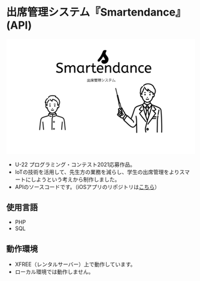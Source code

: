 # 出席管理システム『Smartendance』(API)

![ロゴ](logo.png)

- U-22 プログラミング・コンテスト2021応募作品。
- IoTの技術を活用して、先生方の業務を減らし、学生の出席管理をよりスマートにしようという考えから制作しました。
- APIのソースコードです。（iOSアプリのリポジトリは[こちら](https://github.com/ryota-k0827/SmartendanceApp)）

## 使用言語
- PHP
- SQL

## 動作環境
- XFREE（レンタルサーバー）上で動作しています。
- ローカル環境では動作しません。